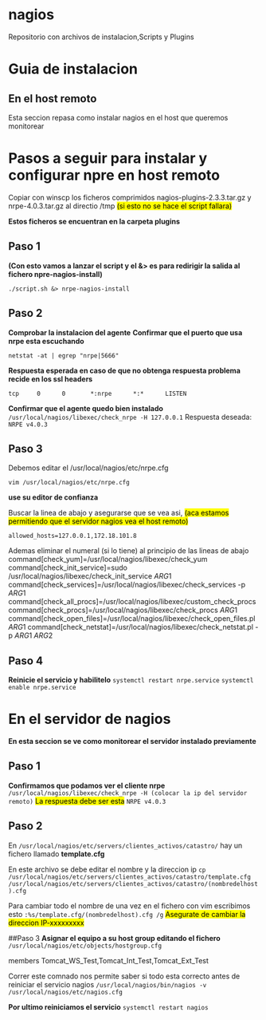 # nagios
Repositorio con archivos de instalacion,Scripts y Plugins 

# Guia de instalacion 

## En el host remoto
Esta seccion repasa como instalar nagios en el host que queremos monitorear
# Pasos a seguir para instalar y configurar npre en host remoto

Copiar con winscp los ficheros comprimidos nagios-plugins-2.3.3.tar.gz y nrpe-4.0.3.tar.gz al directio /tmp
<mark>(si esto no se hace el script fallara)</mark>

**Estos ficheros se encuentran en la carpeta plugins**

## Paso 1

**(Con esto vamos a lanzar el script y el &> es para redirigir la salida al fichero npre-nagios-install)**

`./script.sh &> nrpe-nagios-install`


## Paso 2 
**Comprobar la instalacion del agente**
**Confirmar que el puerto que usa nrpe esta escuchando**

`netstat -at | egrep "nrpe|5666"`

**Respuesta esperada en caso de que no obtenga respuesta problema recide en los ssl headers**


`tcp     0      0       *:nrpe      *:*      LISTEN`

**Confirmar que el agente quedo bien instalado**
`/usr/local/nagios/libexec/check_nrpe -H 127.0.0.1`
Respuesta deseada:
`NRPE v4.0.3`

 

## Paso 3
Debemos editar el /usr/local/nagios/etc/nrpe.cfg

`vim /usr/local/nagios/etc/nrpe.cfg`

 **use su editor de confianza**

Buscar la linea de abajo y asegurarse que se vea asi, <mark>(aca estamos permitiendo que el servidor nagios vea el host remoto)</mark>

`allowed_hosts=127.0.0.1,172.18.101.8`

Ademas eliminar el numeral (si lo tiene) al principio de las lineas de abajo
command[check_yum]=/usr/local/nagios/libexec/check_yum
command[check_init_service]=sudo /usr/local/nagios/libexec/check_init_service $ARG1$
command[check_services]=/usr/local/nagios/libexec/check_services -p $ARG1$
command[check_all_procs]=/usr/local/nagios/libexec/custom_check_procs
command[check_procs]=/usr/local/nagios/libexec/check_procs $ARG1$
command[check_open_files]=/usr/local/nagios/libexec/check_open_files.pl $ARG1$
command[check_netstat]=/usr/local/nagios/libexec/check_netstat.pl -p $ARG1$ $ARG2$

## Paso 4
**Reinicie el servicio y habilitelo** 
`systemctl restart nrpe.service`
`systemctl enable nrpe.service`

 

# En el servidor de nagios
**En esta seccion se ve como monitorear el servidor instalado previamente**
## Paso 1 
**Confirmamos que podamos ver el cliente nrpe**
`/usr/local/nagios/libexec/check_nrpe -H (colocar la ip del servidor remoto)`
<mark>La respuesta debe ser esta</mark>
`NRPE v4.0.3`

 

## Paso 2
En `/usr/local/nagios/etc/servers/clientes_activos/catastro/` hay un fichero llamado **template.cfg**

En este archivo se debe editar el nombre y la direccion ip
`cp /usr/local/nagios/etc/servers/clientes_activos/catastro/template.cfg /usr/local/nagios/etc/servers/clientes_activos/catastro/(nombredelhost).cfg`

Para cambiar todo el nombre de una vez en el fichero con vim escribimos esto
`:%s/template.cfg/(nombredelhost).cfg /g`
<mark>Asegurate de cambiar la direccion IP-xxxxxxxxx</mark>

 

##Paso 3
**Asignar el equipo a su host group editando el fichero** 
`/usr/local/nagios/etc/objects/hostgroup.cfg`

 

members                                 Tomcat_WS_Test,Tomcat_Int_Test,Tomcat_Ext_Test

 

Correr este comnado nos permite saber si todo esta correcto antes de reiniciar el servicio nagios
`/usr/local/nagios/bin/nagios -v /usr/local/nagios/etc/nagios.cfg`

 

**Por ultimo reiniciamos el servicio**
`systemctl restart nagios`